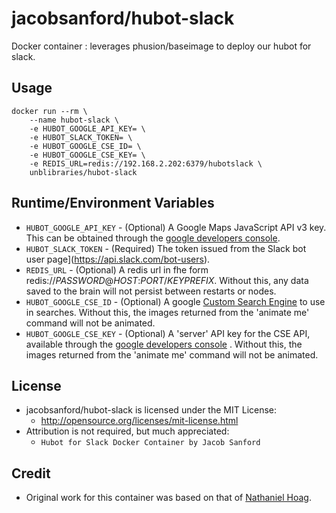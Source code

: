 # jacobsanford/hubot-slack
Docker container : leverages phusion/baseimage to deploy our hubot for slack.

## Usage
```
docker run --rm \
    --name hubot-slack \
    -e HUBOT_GOOGLE_API_KEY= \
    -e HUBOT_SLACK_TOKEN= \
    -e HUBOT_GOOGLE_CSE_ID= \
    -e HUBOT_GOOGLE_CSE_KEY= \
    -e REDIS_URL=redis://192.168.2.202:6379/hubotslack \
    unblibraries/hubot-slack
```
## Runtime/Environment Variables
* `HUBOT_GOOGLE_API_KEY` - (Optional) A Google Maps JavaScript API v3 key. This can be obtained through the [google developers console](http://stackoverflow.com/questions/22294128/how-can-i-get-google-map-api-v3-key).
* `HUBOT_SLACK_TOKEN` - (Required) The token issued from the Slack bot user page](https://api.slack.com/bot-users).
* `REDIS_URL` - (Optional) A redis url in fhe form redis://*PASSWORD*@*HOST*:*PORT*/*KEYPREFIX*. Without this, any data saved to the brain will not persist between restarts or nodes.
* `HUBOT_GOOGLE_CSE_ID` - (Optional) A google [Custom Search Engine](https://cse.google.com/cse/all) to use in searches. Without this, the images returned from the 'animate me' command will not be animated.
* `HUBOT_GOOGLE_CSE_KEY` - (Optional) A 'server' API key for the CSE API, available through the [google developers console](https://console.developers.google.com/project/hubotlibsystems) . Without this, the images returned from the 'animate me' command will not be animated.

## License
- jacobsanford/hubot-slack is licensed under the MIT License:
  - http://opensource.org/licenses/mit-license.html
- Attribution is not required, but much appreciated:
  - `Hubot for Slack Docker Container by Jacob Sanford`

## Credit
- Original work for this container was based on that of [Nathaniel Hoag](http://nathanielhoag.com/blog/2014/12/07/a-dockerized-slack-integrated-hubot/).
